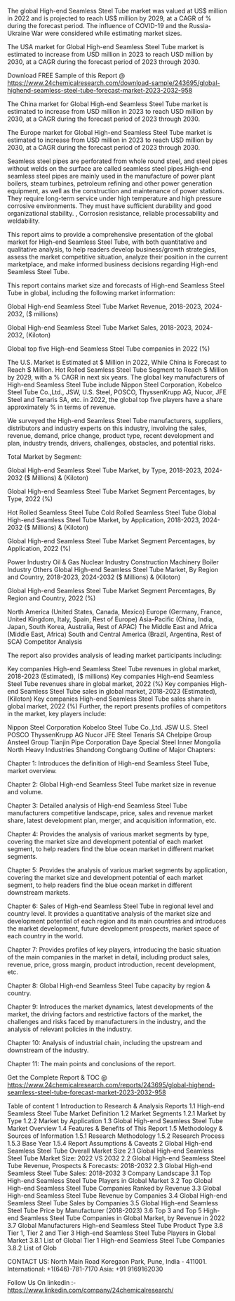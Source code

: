 The global High-end Seamless Steel Tube market was valued at US$ million in 2022 and is projected to reach US$ million by 2029, at a CAGR of % during the forecast period. The influence of COVID-19 and the Russia-Ukraine War were considered while estimating market sizes.

The USA market for Global High-end Seamless Steel Tube market is estimated to increase from USD million in 2023 to reach USD million by 2030, at a CAGR during the forecast period of 2023 through 2030.

Download FREE Sample of this Report @ https://www.24chemicalresearch.com/download-sample/243695/global-highend-seamless-steel-tube-forecast-market-2023-2032-958

The China market for Global High-end Seamless Steel Tube market is estimated to increase from USD million in 2023 to reach USD million by 2030, at a CAGR during the forecast period of 2023 through 2030.

The Europe market for Global High-end Seamless Steel Tube market is estimated to increase from USD million in 2023 to reach USD million by 2030, at a CAGR during the forecast period of 2023 through 2030.

Seamless steel pipes are perforated from whole round steel, and steel pipes without welds on the surface are called seamless steel pipes.High-end seamless steel pipes are mainly used in the manufacture of power plant boilers, steam turbines, petroleum refining and other power generation equipment, as well as the construction and maintenance of power stations. They require long-term service under high temperature and high pressure corrosive environments. They must have sufficient durability and good organizational stability. , Corrosion resistance, reliable processability and weldability.

This report aims to provide a comprehensive presentation of the global market for High-end Seamless Steel Tube, with both quantitative and qualitative analysis, to help readers develop business/growth strategies, assess the market competitive situation, analyze their position in the current marketplace, and make informed business decisions regarding High-end Seamless Steel Tube.

This report contains market size and forecasts of High-end Seamless Steel Tube in global, including the following market information:

Global High-end Seamless Steel Tube Market Revenue, 2018-2023, 2024-2032, ($ millions)

Global High-end Seamless Steel Tube Market Sales, 2018-2023, 2024-2032, (Kiloton)

Global top five High-end Seamless Steel Tube companies in 2022 (%)

The U.S. Market is Estimated at $ Million in 2022, While China is Forecast to Reach $ Million.
Hot Rolled Seamless Steel Tube Segment to Reach $ Million by 2029, with a % CAGR in next six years.
The global key manufacturers of High-end Seamless Steel Tube include Nippon Steel Corporation, Kobelco Steel Tube Co.,Ltd., JSW, U.S. Steel, POSCO, ThyssenKrupp AG, Nucor, JFE Steel and Tenaris SA, etc. in 2022, the global top five players have a share approximately % in terms of revenue.

We surveyed the High-end Seamless Steel Tube manufacturers, suppliers, distributors and industry experts on this industry, involving the sales, revenue, demand, price change, product type, recent development and plan, industry trends, drivers, challenges, obstacles, and potential risks.

Total Market by Segment:

Global High-end Seamless Steel Tube Market, by Type, 2018-2023, 2024-2032 ($ Millions) & (Kiloton)

Global High-end Seamless Steel Tube Market Segment Percentages, by Type, 2022 (%)

Hot Rolled Seamless Steel Tube
Cold Rolled Seamless Steel Tube
Global High-end Seamless Steel Tube Market, by Application, 2018-2023, 2024-2032 ($ Millions) & (Kiloton)

Global High-end Seamless Steel Tube Market Segment Percentages, by Application, 2022 (%)

Power Industry
Oil & Gas
Nuclear Industry
Construction Machinery
Boiler Industry
Others
Global High-end Seamless Steel Tube Market, By Region and Country, 2018-2023, 2024-2032 ($ Millions) & (Kiloton)

Global High-end Seamless Steel Tube Market Segment Percentages, By Region and Country, 2022 (%)

North America (United States, Canada, Mexico)
Europe (Germany, France, United Kingdom, Italy, Spain, Rest of Europe)
Asia-Pacific (China, India, Japan, South Korea, Australia, Rest of APAC)
The Middle East and Africa (Middle East, Africa)
South and Central America (Brazil, Argentina, Rest of SCA)
Competitor Analysis

The report also provides analysis of leading market participants including:

Key companies High-end Seamless Steel Tube revenues in global market, 2018-2023 (Estimated), ($ millions)
Key companies High-end Seamless Steel Tube revenues share in global market, 2022 (%)
Key companies High-end Seamless Steel Tube sales in global market, 2018-2023 (Estimated), (Kiloton)
Key companies High-end Seamless Steel Tube sales share in global market, 2022 (%)
Further, the report presents profiles of competitors in the market, key players include:

Nippon Steel Corporation
Kobelco Steel Tube Co.,Ltd.
JSW
U.S. Steel
POSCO
ThyssenKrupp AG
Nucor
JFE Steel
Tenaris SA
Chelpipe Group
Ansteel Group
Tianjin Pipe Corporation
Daye Special Steel
Inner Mongolia North Heavy Industries
Shandong Congbang
Outline of Major Chapters:

Chapter 1: Introduces the definition of High-end Seamless Steel Tube, market overview.

Chapter 2: Global High-end Seamless Steel Tube market size in revenue and volume.

Chapter 3: Detailed analysis of High-end Seamless Steel Tube manufacturers competitive landscape, price, sales and revenue market share, latest development plan, merger, and acquisition information, etc.

Chapter 4: Provides the analysis of various market segments by type, covering the market size and development potential of each market segment, to help readers find the blue ocean market in different market segments.

Chapter 5: Provides the analysis of various market segments by application, covering the market size and development potential of each market segment, to help readers find the blue ocean market in different downstream markets.

Chapter 6: Sales of High-end Seamless Steel Tube in regional level and country level. It provides a quantitative analysis of the market size and development potential of each region and its main countries and introduces the market development, future development prospects, market space of each country in the world.

Chapter 7: Provides profiles of key players, introducing the basic situation of the main companies in the market in detail, including product sales, revenue, price, gross margin, product introduction, recent development, etc.

Chapter 8: Global High-end Seamless Steel Tube capacity by region & country.

Chapter 9: Introduces the market dynamics, latest developments of the market, the driving factors and restrictive factors of the market, the challenges and risks faced by manufacturers in the industry, and the analysis of relevant policies in the industry.

Chapter 10: Analysis of industrial chain, including the upstream and downstream of the industry.

Chapter 11: The main points and conclusions of the report.

Get the Complete Report & TOC @ https://www.24chemicalresearch.com/reports/243695/global-highend-seamless-steel-tube-forecast-market-2023-2032-958

Table of content
1 Introduction to Research & Analysis Reports
1.1 High-end Seamless Steel Tube Market Definition
1.2 Market Segments
1.2.1 Market by Type
1.2.2 Market by Application
1.3 Global High-end Seamless Steel Tube Market Overview
1.4 Features & Benefits of This Report
1.5 Methodology & Sources of Information
1.5.1 Research Methodology
1.5.2 Research Process
1.5.3 Base Year
1.5.4 Report Assumptions & Caveats
2 Global High-end Seamless Steel Tube Overall Market Size
2.1 Global High-end Seamless Steel Tube Market Size: 2022 VS 2032
2.2 Global High-end Seamless Steel Tube Revenue, Prospects & Forecasts: 2018-2032
2.3 Global High-end Seamless Steel Tube Sales: 2018-2032
3 Company Landscape
3.1 Top High-end Seamless Steel Tube Players in Global Market
3.2 Top Global High-end Seamless Steel Tube Companies Ranked by Revenue
3.3 Global High-end Seamless Steel Tube Revenue by Companies
3.4 Global High-end Seamless Steel Tube Sales by Companies
3.5 Global High-end Seamless Steel Tube Price by Manufacturer (2018-2023)
3.6 Top 3 and Top 5 High-end Seamless Steel Tube Companies in Global Market, by Revenue in 2022
3.7 Global Manufacturers High-end Seamless Steel Tube Product Type
3.8 Tier 1, Tier 2 and Tier 3 High-end Seamless Steel Tube Players in Global Market
3.8.1 List of Global Tier 1 High-end Seamless Steel Tube Companies
3.8.2 List of Glob

CONTACT US:
North Main Road Koregaon Park, Pune, India - 411001.
International: +1(646)-781-7170
Asia: +91 9169162030

Follow Us On linkedin :- https://www.linkedin.com/company/24chemicalresearch/
